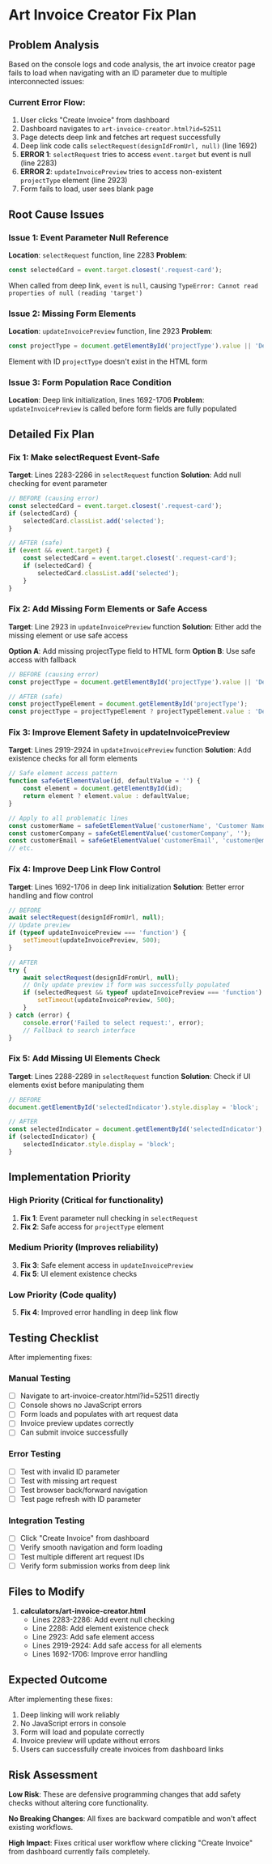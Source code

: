 # Art Invoice Creator Fix Plan

## Problem Analysis

Based on the console logs and code analysis, the art invoice creator page fails to load when navigating with an ID parameter due to multiple interconnected issues:

### Current Error Flow:
1. User clicks "Create Invoice" from dashboard
2. Dashboard navigates to `art-invoice-creator.html?id=52511`
3. Page detects deep link and fetches art request successfully
4. Deep link code calls `selectRequest(designIdFromUrl, null)` (line 1692)
5. **ERROR 1**: `selectRequest` tries to access `event.target` but event is null (line 2283)
6. **ERROR 2**: `updateInvoicePreview` tries to access non-existent `projectType` element (line 2923)
7. Form fails to load, user sees blank page

## Root Cause Issues

### Issue 1: Event Parameter Null Reference
**Location**: `selectRequest` function, line 2283
**Problem**: 
```javascript
const selectedCard = event.target.closest('.request-card');
```
When called from deep link, `event` is `null`, causing `TypeError: Cannot read properties of null (reading 'target')`

### Issue 2: Missing Form Elements
**Location**: `updateInvoicePreview` function, line 2923
**Problem**: 
```javascript
const projectType = document.getElementById('projectType').value || 'Design Work';
```
Element with ID `projectType` doesn't exist in the HTML form

### Issue 3: Form Population Race Condition
**Location**: Deep link initialization, lines 1692-1706
**Problem**: `updateInvoicePreview` is called before form fields are fully populated

## Detailed Fix Plan

### Fix 1: Make selectRequest Event-Safe
**Target**: Lines 2283-2286 in `selectRequest` function
**Solution**: Add null checking for event parameter

```javascript
// BEFORE (causing error)
const selectedCard = event.target.closest('.request-card');
if (selectedCard) {
    selectedCard.classList.add('selected');
}

// AFTER (safe)
if (event && event.target) {
    const selectedCard = event.target.closest('.request-card');
    if (selectedCard) {
        selectedCard.classList.add('selected');
    }
}
```

### Fix 2: Add Missing Form Elements or Safe Access
**Target**: Line 2923 in `updateInvoicePreview` function
**Solution**: Either add the missing element or use safe access

**Option A**: Add missing projectType field to HTML form
**Option B**: Use safe access with fallback

```javascript
// BEFORE (causing error)
const projectType = document.getElementById('projectType').value || 'Design Work';

// AFTER (safe)
const projectTypeElement = document.getElementById('projectType');
const projectType = projectTypeElement ? projectTypeElement.value : 'Design Work';
```

### Fix 3: Improve Element Safety in updateInvoicePreview
**Target**: Lines 2919-2924 in `updateInvoicePreview` function
**Solution**: Add existence checks for all form elements

```javascript
// Safe element access pattern
function safeGetElementValue(id, defaultValue = '') {
    const element = document.getElementById(id);
    return element ? element.value : defaultValue;
}

// Apply to all problematic lines
const customerName = safeGetElementValue('customerName', 'Customer Name');
const customerCompany = safeGetElementValue('customerCompany', '');
const customerEmail = safeGetElementValue('customerEmail', 'customer@email.com');
// etc.
```

### Fix 4: Improve Deep Link Flow Control
**Target**: Lines 1692-1706 in deep link initialization
**Solution**: Better error handling and flow control

```javascript
// BEFORE
await selectRequest(designIdFromUrl, null);
// Update preview
if (typeof updateInvoicePreview === 'function') {
    setTimeout(updateInvoicePreview, 500);
}

// AFTER
try {
    await selectRequest(designIdFromUrl, null);
    // Only update preview if form was successfully populated
    if (selectedRequest && typeof updateInvoicePreview === 'function') {
        setTimeout(updateInvoicePreview, 500);
    }
} catch (error) {
    console.error('Failed to select request:', error);
    // Fallback to search interface
}
```

### Fix 5: Add Missing UI Elements Check
**Target**: Lines 2288-2289 in `selectRequest` function
**Solution**: Check if UI elements exist before manipulating them

```javascript
// BEFORE
document.getElementById('selectedIndicator').style.display = 'block';

// AFTER
const selectedIndicator = document.getElementById('selectedIndicator');
if (selectedIndicator) {
    selectedIndicator.style.display = 'block';
}
```

## Implementation Priority

### High Priority (Critical for functionality)
1. **Fix 1**: Event parameter null checking in `selectRequest`
2. **Fix 2**: Safe access for `projectType` element

### Medium Priority (Improves reliability)
3. **Fix 3**: Safe element access in `updateInvoicePreview`
4. **Fix 5**: UI element existence checks

### Low Priority (Code quality)
5. **Fix 4**: Improved error handling in deep link flow

## Testing Checklist

After implementing fixes:

### Manual Testing
- [ ] Navigate to art-invoice-creator.html?id=52511 directly
- [ ] Console shows no JavaScript errors
- [ ] Form loads and populates with art request data
- [ ] Invoice preview updates correctly
- [ ] Can submit invoice successfully

### Error Testing
- [ ] Test with invalid ID parameter
- [ ] Test with missing art request
- [ ] Test browser back/forward navigation
- [ ] Test page refresh with ID parameter

### Integration Testing
- [ ] Click "Create Invoice" from dashboard
- [ ] Verify smooth navigation and form loading
- [ ] Test multiple different art request IDs
- [ ] Verify form submission works from deep link

## Files to Modify

1. **calculators/art-invoice-creator.html**
   - Lines 2283-2286: Add event null checking
   - Line 2288: Add element existence check
   - Line 2923: Add safe element access
   - Lines 2919-2924: Add safe access for all elements
   - Lines 1692-1706: Improve error handling

## Expected Outcome

After implementing these fixes:
1. Deep linking will work reliably
2. No JavaScript errors in console
3. Form will load and populate correctly
4. Invoice preview will update without errors
5. Users can successfully create invoices from dashboard links

## Risk Assessment

**Low Risk**: These are defensive programming changes that add safety checks without altering core functionality.

**No Breaking Changes**: All fixes are backward compatible and won't affect existing workflows.

**High Impact**: Fixes critical user workflow where clicking "Create Invoice" from dashboard currently fails completely.